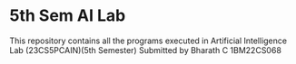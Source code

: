 # 5th Sem AI Lab

This repository contains all the programs executed in Artificial Intelligence Lab (23CS5PCAIN)(5th Semester)
Submitted by Bharath C 1BM22CS068

